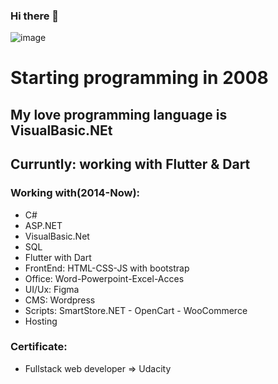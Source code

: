 ### Hi there 👋

<img>![image](https://user-images.githubusercontent.com/61761648/119075229-4e570400-b9a5-11eb-9632-ee6efc8f8682.png)
</img>
<br>
<h1>Starting programming in 2008 </h1>
<h2>My love programming language is VisualBasic.NEt </h2>

<h2>Curruntly: working with Flutter & Dart</h2>
<h3>Working with(2014-Now):</h3>
<ul>
  <li>C#</li>
  <li>ASP.NET</li>
  <li>VisualBasic.Net</li>
  <li>SQL</li>
 <li>Flutter with Dart </li>
  <li>FrontEnd: HTML-CSS-JS with bootstrap</li>
  <li>Office: Word-Powerpoint-Excel-Acces</li>
 <li>UI/Ux: Figma </li>
 <li>CMS: Wordpress</li>
 <li>Scripts: SmartStore.NET - OpenCart - WooCommerce</li>
 <li>Hosting</li>
</ul>

<h3>Certificate:</h3>
<ul>
  <li>Fullstack web developer => Udacity</li>
</ul>

<!--
- 🔭 I’m currently working on ...
- 🌱 I’m currently learning ...
- 👯 I’m looking to collaborate on ...
- 🤔 I’m looking for help with ...
- 💬 Ask me about ...
- 📫 How to reach me: ...
- 😄 Pronouns: ...
- ⚡ Fun fact: ...
 
-->
